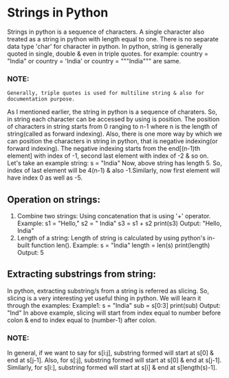 # Strings in Python

Strings in python is a sequence of characters. A single character also treated as a string in python with length equal to one. There is no separate data type 'char' for character in python. 
In python, string is generally quoted in single, double & even in triple quotes.
for example:  country = "India" or country = 'India' or country = """India""" are same.

### NOTE: 
	Generally, triple quotes is used for multiline string & also for documentation purpose.

	
As I mentioned earlier, the string in python is a sequence of charaters. So, in string each character can be accessed by using is position. The position of characters in string starts from 0 ranging to n-1 where n is the length of string(called as forward indexing). Also, there is one more way by which we can position the characters in string in python, that is negative indexing(or forward indexing). The negative indexing starts from the end[(n-1)th element] with index of -1, second last element with index of -2 & so on. 
Let's take an example string: s = "India"
Now, above string has length 5. So, index of last element will be 4(n-1) & also -1.Similarly, now first element will have index 0 as well as -5. 

## Operation on strings: 
1. Combine two strings: Using concatenation that is using '+' operator. 
	Example: s1 = "Hello,"
		 s2 = " India"
		 s3 = s1 + s2
		 print(s3)
	Output: "Hello, India"
2. Length of a string: Length of string is calculated by using python's in-built function len().
	Example: s = "India"
		 length = len(s)
		 print(length)
	Output: 5



## Extracting substrings from string:
In python, extracting substring/s from a string is referred as slicing. So, slicing is a very interesting yet useful thing in python. We will learn it through the examples: 
	Example1: s = "India"
		  sub = s[0:3]
		  print(sub)
	Output: "Ind"
In above example, slicing will start from index equal to number before colon & end to index equal to (number-1) after colon.

### NOTE: 
In general, if we want to say for s[i:j], substring formed will start at s[0] & end at s[j-1]. Also, for s[:j], substring formed will start at s[0] & end at s[j-1]. Similarly, for s[i:], substring formed will start at s[i] & end at s[length(s)-1].


